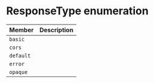 # ResponseType enumeration


| Member	   | Description|
|:-------------|:-------|
|`basic`       |  |
|`cors`       |  |
|`default`       |  |
|`error`       |  |
|`opaque`       |  |
